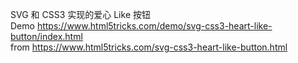 SVG 和 CSS3 实现的爱心 Like 按钮  
Demo https://www.html5tricks.com/demo/svg-css3-heart-like-button/index.html  
from https://www.html5tricks.com/svg-css3-heart-like-button.html
